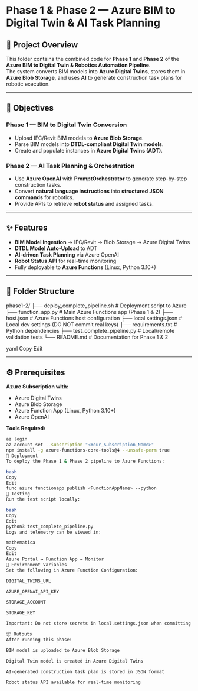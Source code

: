 # Phase 1 & Phase 2 — Azure BIM to Digital Twin & AI Task Planning

## 📌 Project Overview
This folder contains the combined code for **Phase 1** and **Phase 2** of the **Azure BIM to Digital Twin & Robotics Automation Pipeline**.  
The system converts BIM models into **Azure Digital Twins**, stores them in **Azure Blob Storage**, and uses **AI** to generate construction task plans for robotic execution.

---

## 🎯 Objectives

### **Phase 1 — BIM to Digital Twin Conversion**
- Upload IFC/Revit BIM models to **Azure Blob Storage**.
- Parse BIM models into **DTDL-compliant Digital Twin models**.
- Create and populate instances in **Azure Digital Twins (ADT)**.

### **Phase 2 — AI Task Planning & Orchestration**
- Use **Azure OpenAI** with **PromptOrchestrator** to generate step-by-step construction tasks.
- Convert **natural language instructions** into **structured JSON commands** for robotics.
- Provide APIs to retrieve **robot status** and assigned tasks.

---

## ✨ Features
- **BIM Model Ingestion** → IFC/Revit → Blob Storage → Azure Digital Twins  
- **DTDL Model Auto-Upload** to ADT  
- **AI-driven Task Planning** via Azure OpenAI  
- **Robot Status API** for real-time monitoring  
- Fully deployable to **Azure Functions** (Linux, Python 3.10+)

---

## 📂 Folder Structure
phase1-2/
├── deploy_complete_pipeline.sh # Deployment script to Azure
├── function_app.py # Main Azure Functions app (Phase 1 & 2)
├── host.json # Azure Functions host configuration
├── local.settings.json # Local dev settings (DO NOT commit real keys)
├── requirements.txt # Python dependencies
├── test_complete_pipeline.py # Local/remote validation tests
└── README.md # Documentation for Phase 1 & 2

yaml
Copy
Edit

---

## ⚙️ Prerequisites

**Azure Subscription with:**
- Azure Digital Twins
- Azure Blob Storage
- Azure Function App (Linux, Python 3.10+)
- Azure OpenAI

**Tools Required:**
```bash
az login
az account set --subscription "<Your_Subscription_Name>"
npm install -g azure-functions-core-tools@4 --unsafe-perm true
🚀 Deployment
To deploy the Phase 1 & Phase 2 pipeline to Azure Functions:

bash
Copy
Edit
func azure functionapp publish <FunctionAppName> --python
🧪 Testing
Run the test script locally:

bash
Copy
Edit
python3 test_complete_pipeline.py
Logs and telemetry can be viewed in:

mathematica
Copy
Edit
Azure Portal → Function App → Monitor
🔑 Environment Variables
Set the following in Azure Function Configuration:

DIGITAL_TWINS_URL

AZURE_OPENAI_API_KEY

STORAGE_ACCOUNT

STORAGE_KEY

Important: Do not store secrets in local.settings.json when committing to GitHub.

📦 Outputs
After running this phase:

BIM model is uploaded to Azure Blob Storage

Digital Twin model is created in Azure Digital Twins

AI-generated construction task plan is stored in JSON format

Robot status API available for real-time monitoring


